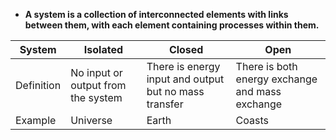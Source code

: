 - **A system is a collection of interconnected elements with links between them, with each element containing processes within them.**

 | System     | **Isolated**                       | **Closed**                                            | **Open**                                        |
 | ---------- | ---------------------------------- | ----------------------------------------------------- | ----------------------------------------------- |
 | Definition | No input or output from the system | There is energy input and output but no mass transfer | There is both energy exchange and mass exchange |
 | Example    | Universe                           | Earth                                                 | Coasts                                                |
